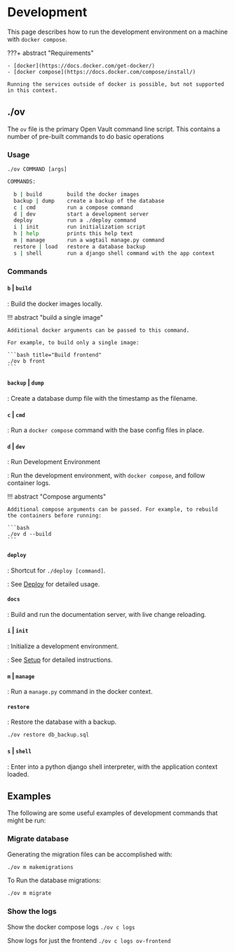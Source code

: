 # Development

This page describes how to run the development environment on a machine with `docker compose`.

???+ abstract "Requirements"

    - [docker](https://docs.docker.com/get-docker/)
    - [docker compose](https://docs.docker.com/compose/install/)

    Running the services outside of docker is possible, but not supported in this context.

## ./ov

The `ov` file is the primary Open Vault command line script. This contains a number of pre-built commands to do basic operations

### Usage

`./ov COMMAND [args]`

```bash title="./ov --help"
COMMANDS:

  b | build        build the docker images
  backup | dump    create a backup of the database
  c | cmd          run a compose command
  d | dev          start a development server
  deploy           run a ./deploy command
  i | init         run initialization script
  h | help         prints this help text
  m | manage       run a wagtail manage.py command
  restore | load   restore a database backup
  s | shell        run a django shell command with the app context
```

### Commands

#### `b` | `build`

: Build the docker images locally.

!!! abstract "build a single image"

    Additional docker arguments can be passed to this command.

    For example, to build only a single image:

    ```bash title="Build frontend"
    ./ov b front
    ```

#### `backup` | `dump`

: Create a database dump file with the timestamp as the filename.

#### `c` | `cmd`

: Run a `docker compose` command with the base config files in place.

#### `d` | `dev`

: Run Development Environment

: Run the development environment, with `docker compose`, and follow container logs.

!!! abstract "Compose arguments"

    Additional compose arguments can be passed. For example, to rebuild the containers before running:

    ```bash
    ./ov d --build
    ```

#### `deploy`

: Shortcut for `./deploy [command]`.

: See [Deploy](deploy.md) for detailed usage.

#### `docs`

: Build and run the documentation server, with live change reloading.

#### `i` | `init`

: Initialize a development environment.

: See [Setup](setup.md) for detailed instructions.

#### `m` | `manage`

: Run a `manage.py` command in the docker context.

#### `restore`

: Restore the database with a backup.

```bash title="restore db"
./ov restore db_backup.sql
```

#### `s` | `shell`

: Enter into a python django shell interpreter, with the application context loaded.

## Examples

The following are some useful examples of development commands that might be run:

### Migrate database

Generating the migration files can be accomplished with:

```bash
./ov m makemigrations
```

To Run the database migrations:

```bash
./ov m migrate
```

### Show the logs

Show the docker compose logs
`./ov c logs`

Show logs for just the frontend
`./ov c logs ov-frontend`
